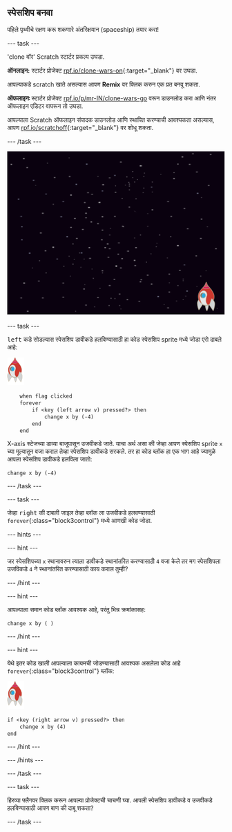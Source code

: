 ## स्पेसशिप बनवा

पहिले पृथ्वीचे रक्षण करू शकणारे अंतरिक्षयान (spaceship) तयार करा!

--- task ---

'clone वॉर' Scratch स्टार्टर प्रकल्प उघडा.

**ऑनलाइन:** स्टार्टर प्रोजेक्ट [rpf.io/clone-wars-on](http://rpf.io/clone-wars-on){:target="_blank"} वर उघडा.

आपल्याकडे scratch खाते असल्यास आपण **Remix** वर क्लिक करुन एक प्रत बनवू शकता.

**ऑफलाइनः** स्टार्टर प्रोजेक्ट [rpf.io/p/mr-IN/clone-wars-go](http://rpf.io/p/mr-IN/clone-wars-go) वरून डाउनलोड करा आणि नंतर ऑफलाइन एडिटर वापरून तो उघडा.

आपल्याला Scratch ऑफलाइन संपादक डाउनलोड आणि स्थापित करण्याची आवश्यकता असल्यास, आपण [rpf.io/scratchoff](https://rpf.io/scratchoff){:target="_blank"} वर शोधू शकता.

--- /task ---

![starter project](images/starter-project.png)

--- task ---

<kbd>left</kbd> कडे सोडल्यास स्पेसशिप डावीकडे हलविण्यासाठी हा कोड स्पेसशिप sprite मध्ये जोडा एरो दाबले आहे:

![rocket sprite](images/rocket-sprite.png)

```blocks3
    when flag clicked
    forever
        if <key (left arrow v) pressed?> then
            change x by (-4)
        end
    end
```

X-axis स्टेजच्या डाव्या बाजूपासून उजवीकडे जाते. याचा अर्थ असा की जेव्हा आपण स्पेसशिप sprite `x` च्या मूल्यातून वजा कराल तेव्हा स्पेसशिप डावीकडे सरकले. तर हा कोड ब्लॉक हा एक भाग आहे ज्यामुळे आपला स्पेसशिप डावीकडे हलविला जातो:

```blocks3
change x by (-4)
```

--- /task ---

--- task ---

जेव्हा <kbd>right</kbd> की दाबली जाइल तेव्हा ब्लॉक ला उजवीकडे हलवण्यासाठी `forever`{:class="block3control"} मध्ये आणखी कोड जोडा.

--- hints ---


--- hint ---

जर स्पेसशिपच्या `x` स्थानावरुन त्याला डावीकडे स्थानांतरित करण्यासाठी `4` वजा केले तर मग स्पेसशिपला उजविकडे `4` ने स्थानांतरित करण्यासाठी काय कराल तुम्ही?

--- /hint ---

--- hint ---

आपल्याला समान कोड ब्लॉक आवश्यक आहे, परंतु भिन्न क्रमांकासह:

```blocks3
change x by ( )
```

--- /hint ---

--- hint ---

येथे इतर कोड खाली आपल्याला कायमची जोडण्यासाठी आवश्यक असलेला कोड आहे `forever`{:class="block3control"} ब्लॉक:

![rocket sprite](images/rocket-sprite.png)

```blocks3
if <key (right arrow v) pressed?> then
    change x by (4)
end
```

--- /hint ---

--- /hints ---

--- /task ---

--- task ---

हिरव्या फ्लैगवर क्लिक करून आपल्या प्रोजेक्टची चाचणी घ्या. आपली स्पेसशिप डावीकडे व उजवीकडे हलविण्यासाठी आपण बाण की दाबू शकता?

--- /task ---